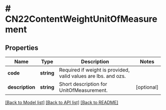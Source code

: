 # # CN22ContentWeightUnitOfMeasurement

## Properties

Name | Type | Description | Notes
------------ | ------------- | ------------- | -------------
**code** | **string** | Required if weight is provided, valid values are lbs. and ozs. |
**description** | **string** | Short description for UnitOfMeasurement. | [optional]

[[Back to Model list]](../../README.md#models) [[Back to API list]](../../README.md#endpoints) [[Back to README]](../../README.md)
